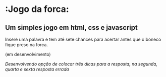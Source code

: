 # :Jogo da forca:

## Um simples jogo em html, css e javascript

Insere uma palavra e tem até sete chances para acertar antes que o boneco fique preso na forca.

(em desenvolvimento)

*Desenvolvendo opção de colocar três dicas para a resposta, na segunda, quarta e sexta resposta errada*


